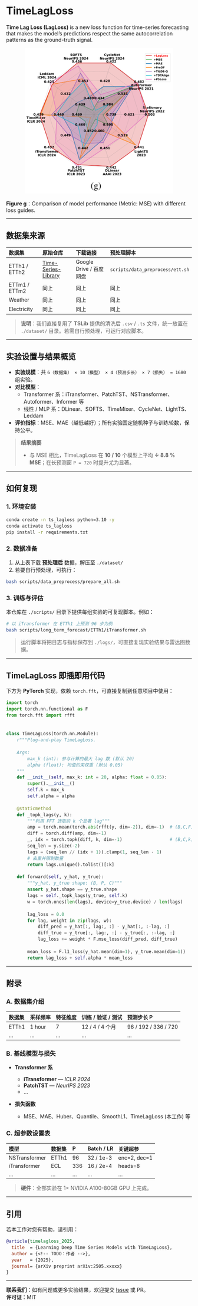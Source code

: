 # TimeLagLoss

**Time Lag Loss (LagLoss)** is a new loss function for time-series forecasting that makes the model’s predictions respect the same autocorrelation patterns as the ground-truth signal.


<p align="center">
  <img src="./src/g.png" width="400">
</p>


**Figure g**：Comparison of model performance (Metric: MSE) with different loss guides.

---


## 数据集来源

| 数据集        | 原始仓库                                                            | 下载链接                | 预处理脚本                       |
| :------------ | :------------------------------------------------------------------ | :---------------------- | :------------------------------- |
| ETTh1 / ETTh2 | [Time-Series-Library](https://github.com/thuml/Time-Series-Library) | Google Drive / 百度网盘 | `scripts/data_preprocess/ett.sh` |
| ETTm1 / ETTm2 | 同上                                                                | 同上                    | 同上                             |
| Weather       | 同上                                                                | 同上                    | 同上                             |
| Electricity   | 同上                                                                | 同上                    | 同上                             |

> **说明**：我们直接复用了 **TSLib** 提供的清洗后 `.csv` / `.ts` 文件，统一放置在 `./dataset/` 目录。若需自行预处理，可运行对应脚本。

---

## 实验设置与结果概览

- **实验规模**：共 `6（数据集） × 10（模型） × 4（预测步长） × 7（损失） ≈ 1680` 组实验。<!-- TODO：如有变动请修改 -->
- **对比模型**：  
  - Transformer 系：iTransformer、PatchTST、NSTransformer、Autoformer、Informer 等  
  - 线性 / MLP 系：DLinear、SOFTS、TimeMixer、CycleNet、LightTS、Leddam  
- **评价指标**：MSE、MAE（越低越好）；所有实验固定随机种子与训练轮数，保持公平。  

> **结果摘要**  
>
> - 与 MSE 相比，TimeLagLoss 在 **10 / 10** 个模型上平均 **↓ 8.8 % MSE**；在长预测窗 `P = 720` 时提升尤为显著。<!-- TODO：补充真实数字或留空 -->

---

## 如何复现

### 1. 环境安装

```bash
conda create -n ts_lagloss python=3.10 -y
conda activate ts_lagloss
pip install -r requirements.txt
```

### 2. 数据准备

1. 从上表下载 **预处理后** 数据，解压至 `./dataset/`  
2. 若要自行预处理，可执行：

```bash
bash scripts/data_preprocess/prepare_all.sh
```

### 3. 训练与评估

本仓库在 `./scripts/` 目录下提供每组实验的可复现脚本。例如：

```bash
# 以 iTransformer 在 ETTh1 上预测 96 步为例
bash scripts/long_term_forecast/ETTh1/iTransformer.sh
```

> 运行脚本将把日志与指标保存到 `./logs/`，可直接复现实验结果与雷达图数据。

---

## TimeLagLoss 即插即用代码

下方为 **PyTorch** 实现，依赖 `torch.fft`，可直接复制到任意项目中使用：

```python
import torch
import torch.nn.functional as F
from torch.fft import rfft


class TimeLagLoss(torch.nn.Module):
    r"""Plug-and-play TimeLagLoss.

    Args:
        max_k (int): 参与计算的最大 lag 数 (默认 20)
        alpha (float): 均值约束权重 (默认 0.05)
    """
    def __init__(self, max_k: int = 20, alpha: float = 0.05):
        super().__init__()
        self.k = max_k
        self.alpha = alpha

    @staticmethod
    def _topk_lags(y, k):
        """利用 FFT 选取前 k 个显著 lag"""
        amp = torch.mean(torch.abs(rfft(y, dim=-2)), dim=-1)  # (B,C,F)
        diff = torch.diff(amp, dim=-1)
        _, idx = torch.topk(diff, k, dim=-1)                  # (B,C,k)
        seq_len = y.size(-2)
        lags = (seq_len // (idx + 1)).clamp(1, seq_len - 1)
        # 去重并限制数量
        return lags.unique().tolist()[:k]

    def forward(self, y_hat, y_true):
        """y_hat, y_true shape: (B, P, C)"""
        assert y_hat.shape == y_true.shape
        lags = self._topk_lags(y_true, self.k)
        w = torch.ones(len(lags), device=y_true.device) / len(lags)

        lag_loss = 0.0
        for lag, weight in zip(lags, w):
            diff_pred = y_hat[:, lag:, :] - y_hat[:, :-lag, :]
            diff_true = y_true[:, lag:, :] - y_true[:, :-lag, :]
            lag_loss += weight * F.mse_loss(diff_pred, diff_true)

        mean_loss = F.l1_loss(y_hat.mean(dim=1), y_true.mean(dim=1))
        return lag_loss + self.alpha * mean_loss
```

---

## 附录

### A.&nbsp;数据集介绍 <!-- TODO：补充采样频率、维度、划分等 -->

| 数据集 | 采样频率 | 特征维度 | 训练 / 验证 / 测试 | 预测步长 P           |
| :----- | :------- | :------- | :----------------- | :------------------- |
| ETTh1  | 1 hour   | 7        | 12 / 4 / 4 个月    | 96 / 192 / 336 / 720 |
| …      | …        | …        | …                  | …                    |

### B.&nbsp;基线模型与损失 <!-- TODO：补充模型来源与实现细节 -->

- **Transformer 系**  
  - **iTransformer** — _ICLR 2024_  
  - **PatchTST** — _NeurIPS 2023_  
  - …

- **损失函数**  
  - MSE、MAE、Huber、Quantile、SmoothL1、TimeLagLoss (本工作) 等

### C.&nbsp;超参数设置表 <!-- TODO：补参数 -->

| 模型          | 数据集 | P    | Batch / LR | 关键超参     |
| :------------ | :----- | :--- | :--------- | :----------- |
| NSTransformer | ETTh1  | 96   | 32 / 1e-3  | enc=2, dec=1 |
| iTransformer  | ECL    | 336  | 16 / 2e-4  | heads=8      |
| …             | …      | …    | …          | …            |

> **硬件**：全部实验在 1× NVIDIA A100-80GB GPU 上完成。<!-- TODO：或补充训练时长 -->

---

## 引用

若本工作对您有帮助，请引用：

```bibtex
@article{timelagloss_2025,
  title  = {Learning Deep Time Series Models with TimeLagLoss},
  author = {<!-- TODO：作者 -->},
  year   = {2025},
  journal= {arXiv preprint arXiv:2505.xxxxx}
}
```

---

**联系我们**：如有问题或更多实验结果，欢迎提交 [Issue](./issues) 或 PR。  
**许可证**：MIT